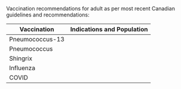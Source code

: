 Vaccination recommendations for adult as per most recent Canadian guidelines and recommendations:

| Vaccination     | Indications and Population |
| --------------- | -------------------------- |
| Pneumococcus-13 |                            |
| Pneumococcus    |                            |
| Shingrix        |                            |
| Influenza       |                            |
| COVID                |                            |

